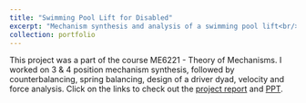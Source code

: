 ```yaml
---
title: "Swimming Pool Lift for Disabled"
excerpt: "Mechanism synthesis and analysis of a swimming pool lift<br/><img src='/images/500x300.png'>"
collection: portfolio
---
```


This project was a part of the course ME6221 - Theory of Mechanisms. I worked on 3 & 4 position mechanism synthesis, followed by counterbalancing, spring balancing, design of a driver dyad, velocity and force analysis. Click on the links to check out the [project report](https://adarshsomayaji.github.io/files/ME6221_Project_Report.pdf) and [PPT](https://adarshsomayaji.github.io/files/ME6221_Project_PPT.pdf). 
